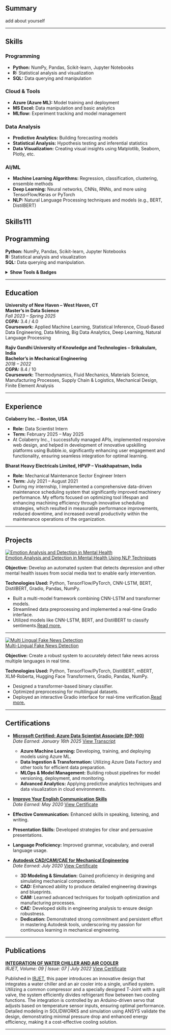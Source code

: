 


## Summary
add about yourself

---

## Skills

### Programming
- **Python:** NumPy, Pandas, Scikit-learn, Jupyter Notebooks  
- **R:** Statistical analysis and visualization  
- **SQL:** Data querying and manipulation

### Cloud & Tools
- **Azure (Azure ML):** Model training and deployment  
- **MS Excel:** Data manipulation and basic analytics  
- **MLflow:** Experiment tracking and model management

### Data Analysis
- **Predictive Analytics:** Building forecasting models  
- **Statistical Analysis:** Hypothesis testing and inferential statistics  
- **Data Visualization:** Creating visual insights using Matplotlib, Seaborn, Plotly, etc.

### AI/ML
- **Machine Learning Algorithms:** Regression, classification, clustering, ensemble methods  
- **Deep Learning:** Neural networks, CNNs, RNNs, and more using TensorFlow/Keras or PyTorch  
- **NLP:** Natural Language Processing techniques and models (e.g., BERT, DistilBERT)

## Skills111

## Programming

**Python:** NumPy, Pandas, Scikit-learn, Jupyter Notebooks  
**R:** Statistical analysis and visualization  
**SQL:** Data querying and manipulation.

<details markdown="1">
<summary><strong>Show Tools & Badges</strong></summary>

![Python](https://img.shields.io/badge/Python-3670A0?style=for-the-badge&logo=python&logoColor=ffdd54)  
![NumPy](https://img.shields.io/badge/NumPy-013243?style=for-the-badge&logo=numpy&logoColor=white)  
![Pandas](https://img.shields.io/badge/Pandas-150458?style=for-the-badge&logo=pandas&logoColor=white)  
![Scikit-learn](https://img.shields.io/badge/Scikit--learn-F7931E?style=for-the-badge&logo=scikit-learn&logoColor=white)  
![Jupyter](https://img.shields.io/badge/Jupyter-FF6600?style=for-the-badge&logo=jupyter&logoColor=white)  

![R](https://img.shields.io/badge/R-276DC3?style=for-the-badge&logo=r&logoColor=white)  
![SQL](https://img.shields.io/badge/SQL-4479A1?style=for-the-badge&logo=mysql&logoColor=white)

</details>



---

## Education

**University of New Haven – West Haven, CT**<br>
**Master’s in Data Science**  
*Fall 2023 – Spring 2025*  
**CGPA:** 3.4 / 4.0<br>
**Coursework:** Applied Machine Learning, Statistical Inference, Cloud-Based Data Engineering, Data Mining, Big Data Analytics, Deep Learning, Natural Language Processing


**Rajiv Gandhi University of Knowledge and Technologies – Srikakulam, India**<br>
**Bachelor’s in Mechanical Engineering**  
*2018 – 2022*  
**CGPA:** 8.4 / 10<br>
**Coursework:** Thermodynamics, Fluid Mechanics, Materials Science, Manufacturing Processes, Supply Chain & Logistics, Mechanical Design, Finite Element Analysis

---
## Experience

**Colaberry Inc. – Boston, USA**<br>
- **Role:** Data Scientist Intern  
- **Term:** February 2025 – May 2025   
- At Colaberry Inc., I successfully managed APIs, implemented responsive web design, and helped in development of innovative upskilling platforms using Bubble.io, significantly enhancing user engagement and functionality, ensuring seamless integration for optimal learning.

**Bharat Heavy Electricals Limited, HPVP – Visakhapatnam, India**<br>
- **Role:** Mechanical Maintenance Sector Engineer Intern  
- **Term:** July 2021 – August 2021
- During my internship, I implemented a comprehensive data-driven maintenance scheduling system that significantly improved machinery performance. My efforts focused on optimizing tool lifespan and enhancing machining efficiency through innovative scheduling strategies, which resulted in measurable performance improvements, reduced downtime, and increased overall productivity within the maintenance operations of the organization.

---

## Projects 
 
<div class="project-card">
  <!-- Clickable Thumbnail -->
  <a href="{{ '/each-project/emotion-analysis-and-detection-in-mental-health-using-nlp-techniques/' | relative_url }}">
    <img 
      class="project-thumbnail"
      src="{{ '/assets/NLP.jpeg' | relative_url }}"
      alt="Emotion Analysis and Detection in Mental Health"
    />
  </a>

  <!-- Project Details -->
  <div class="project-details">
    <!-- Clickable Title -->
    <a 
      class="project-title"
      href="{{ '/each-project/emotion-analysis-and-detection-in-mental-health-using-nlp-techniques/' | relative_url }}"
    >
      Emotion Analysis and Detection in Mental Health Using NLP Techniques
    </a>
    <p><strong>Objective:</strong> Develop an automated system that detects depression and other mental health issues from social media text to enable early intervention.</p>
    <p><strong>Technologies Used:</strong> Python, TensorFlow/PyTorch, CNN-LSTM, BERT, DistilBERT, Gradio, Pandas, NumPy.</p>
    <ul>
      <li>Built a multi-model framework combining CNN-LSTM and transformer models.</li>
      <li>Streamlined data preprocessing and implemented a real-time Gradio interface.</li>
      <li>Utilized models like CNN-LSTM, BERT, and DistilBERT to classify sentiments.<a href="{{ '/each-project/emotion-analysis-and-detection-in-mental-health-using-nlp-techniques/' | relative_url }}">Read more.</a></li>
    </ul>
  </div>
</div>

---
<div class="project-card">
  <!-- Clickable Thumbnail -->
  <a class="project-link" href="{{ '/each-project/Multi-Lingual-Fake-News-Detection.html' | relative_url }}">
    <img class="project-thumbnail" src="{{ '/assets/Fake-news-detection.png' | relative_url }}" alt="Multi Lingual Fake News Detection">
  </a>

  <!-- Project Details -->
  <div class="project-details">
    <!-- Clickable Title -->
    <a class="project-link project-title" href="{{ '/each-project/Multi-Lingual-Fake-News-Detection.html' | relative_url }}">
      Multi-Lingual Fake News Detection
    </a>
    <p><strong>Objective:</strong> Create a robust system to accurately detect fake news across multiple languages in real time.</p>
    <p><strong>Technologies Used:</strong> Python, TensorFlow/PyTorch, DistilBERT, mBERT, XLM-Roberta, Hugging Face Transformers, Gradio, Pandas, NumPy.</p>
    <ul>
      <li>Designed a transformer-based binary classifier.</li>
      <li>Optimized preprocessing for multilingual datasets.</li>
      <li>Deployed an interactive Gradio interface for real-time verification.<a href="{{ '/each-project/Multi-Lingual-Fake-News-Detection.html' | relative_url }}">Read more.</a></li>
    </ul>
  </div>
</div>

----
## Certifications

- [**Microsoft Certified: Azure Data Scientist Associate (DP-100)**](assets/DP-100-Certificate.pdf)<br>
  *Date Earned: January 16th 2025*  [View Transcript](assets/DP-100-Transcript.pdf)
  - **Azure Machine Learning:** Developing, training, and deploying models using Azure ML.
  - **Data Ingestion & Transformation:** Utilizing Azure Data Factory and other tools for efficient data preparation.
  - **MLOps & Model Management:** Building robust pipelines for model versioning, deployment, and monitoring.
  - **Advanced Analytics:** Applying predictive analytics techniques and data visualization in cloud environments.
 
 - [**Improve Your English Communication Skills**](https://www.coursera.org/account/accomplishments/specialization/2K8EBU7QU3M6)<br>
  *Date Earned: May 2020*  [View Certificate](assets/Coursera-Communication.pdf)
  - **Effective Communication:** Enhanced skills in speaking, listening, and writing.
  - **Presentation Skills:** Developed strategies for clear and persuasive presentations.
  - **Language Proficiency:** Improved grammar, vocabulary, and overall language usage.

- [**Autodesk CAD/CAM/CAE for Mechanical Engineering**](https://coursera.org/verify/specialization/JWBRCATX4CPZ)<br>
  *Date Earned: July 2020*  [View Certificate](assets/Coursera-AutoDesk.pdf)
  - **3D Modeling & Simulation:** Gained proficiency in designing and simulating mechanical components.
  - **CAD:** Enhanced ability to produce detailed engineering drawings and blueprints.
  - **CAM:** Learned advanced techniques for toolpath optimization and manufacturing processes.
  - **CAE:** Developed skills in engineering analysis to ensure design robustness.
  - **Dedication:** Demonstrated strong commitment and persistent effort in mastering Autodesk tools, underscoring my passion for continuous learning in mechanical engineering.

---

## Publications

[**INTEGRATION OF WATER CHILLER AND AIR COOLER**](https://www.irjet.net/archives/V9/i7/IRJET-V9I7250.pdf)<br>
*IRJET, Volume: 09 | Issue: 07 | July 2022*  [View Certificate](assets/IRJET-Ganga-Vamsik.jpg)

Published in [IRJET](https://www.irjet.net/), this paper introduces an innovative design that integrates a water chiller and an air cooler into a single, unified system. Utilizing a common compressor and a specially designed T-Joint with a split valve, the system efficiently divides refrigerant flow between two cooling functions. The integration is controlled by an Arduino-driven servo that adjusts based on temperature sensor inputs, ensuring optimal performance. Detailed modeling in SOLIDWORKS and simulation using ANSYS validate the design, demonstrating minimal pressure drop and enhanced energy efficiency, making it a cost-effective cooling solution.


---



